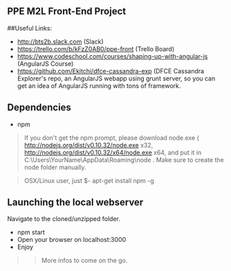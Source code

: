 PPE M2L Front-End Project
-------------------------
##Useful Links:
- http://bts2b.slack.com (Slack)
- https://trello.com/b/kFzZ0AB0/ppe-front (Trello Board)
- https://www.codeschool.com/courses/shaping-up-with-angular-js (AngularJS Course)
- https://github.com/Ekitchi/dfce-cassandra-exp (DFCE Cassandra Explorer's repo, an AngularJS webapp using grunt server, so you can get an idea of AngularJS running with tons of framework.


## Dependencies
- npm




> If you don't get the npm prompt, please download node.exe ( http://nodejs.org/dist/v0.10.32/node.exe x32, http://nodejs.org/dist/v0.10.32/x64/node.exe x64, and put it in C:\Users\YourName\AppData\Roaming\node . Make sure to create the node folder manually.


> OSX/Linux user, just $- apt-get install npm -g

## Launching the local webserver

  Navigate to the cloned/unzipped folder.
  
  
  - npm start
  - Open your browser on localhost:3000
  - Enjoy
  
  
>> More infos to come on the go.
